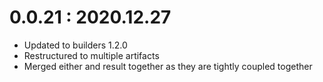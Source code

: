 # 0.0.21 : 2020.12.27
- Updated to builders 1.2.0
- Restructured to multiple artifacts
- Merged either and result together as they are tightly coupled together
